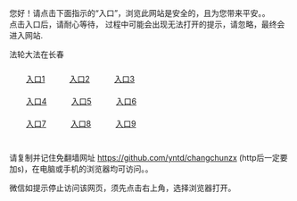 您好！请点击下面指示的“入口”，浏览此网站是安全的，且为您带来平安。。 <br/>
点击入口后，请耐心等待， 过程中可能会出现无法打开的提示，请忽略，最终会进入网站. </br>

法轮大法在长春<br/>
<div style="padding:10px"><a style="margin:20px" target="_blank" href="https://da1okvkd5k1d.cloudfront.net/2Qpsp?vbdcdin" id="ccLink1" rel="nofollow">入口1</a> <a target="_blank" style="margin:20px" href="https://d1afj9jxa6zip7.cloudfront.net/2Qpsp?zilnloi" id="ccLink2" rel="nofollow">入口2</a> <a style="margin:20px" target="_blank" href="https://d2ztrrxetz2cni.cloudfront.net/2Qpsp?fqllsy" id="ccLink3" rel="nofollow">入口3</a></div>

<div style="padding:10px" ><a style="margin:20px" target="_blank" href="https://da1okvkd5k1d.cloudfront.net/2Qpsp?vbdcdin" id="ccLink4" rel="nofollow">入口4</a> <a style="margin:20px" href="https://d1afj9jxa6zip7.cloudfront.net/2Qpsp?zilnloi" target="_blank" id="ccLink5" rel="nofollow">入口5</a> <a style="margin:20px" href="https://d2ztrrxetz2cni.cloudfront.net/2Qpsp?fqllsy" target="_blank" id="ccLink6" rel="nofollow">入口6</a></div>

<div style="padding:10px"><a style="margin:20px" target="_blank" href="https://da1okvkd5k1d.cloudfront.net/2Qpsp?vbdcdin" id="ccLink7" rel="nofollow">入口7</a> <a style="margin:20px" href="https://d1afj9jxa6zip7.cloudfront.net/2Qpsp?zilnloi" target="_blank" id="ccLink8" rel="nofollow">入口8</a> <a style="margin:20px" target="_blank" href="https://d2ztrrxetz2cni.cloudfront.net/2Qpsp?fqllsy" id="ccLink9" rel="nofollow">入口9</a></div>

<br/>



请复制并记住免翻墙网址 https://github.com/yntd/changchunzx (http后一定要加s)，在电脑或手机的浏览器均可访问。。<br/>

微信如提示停止访问该网页，须先点击右上角，选择浏览器打开。

